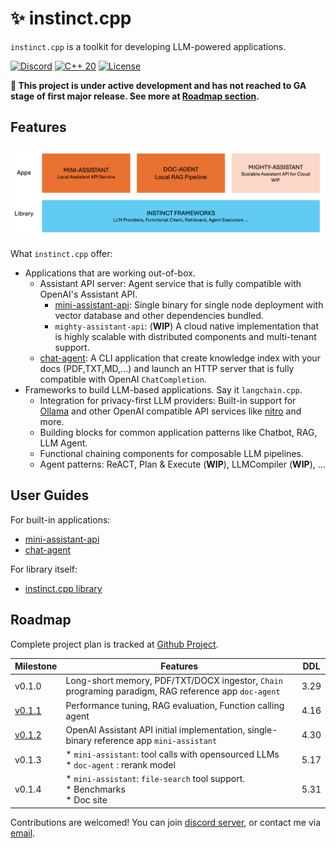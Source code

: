 # ✨ instinct.cpp

`instinct.cpp` is a toolkit for developing LLM-powered applications.

[![Discord](https://img.shields.io/badge/Discord%20Chat-purple?style=flat-square&logo=discord&logoColor=white&link=https%3A%2F%2Fdiscord.gg%2F5cVnVyh3)](https://discord.gg/5cVnVyh3)   [![C++ 20](https://img.shields.io/badge/C%2B%2B-20-blue?style=flat-square&link=https%3A%2F%2Fen.wikipedia.org%2Fwiki%2FC%252B%252B20)](https://en.wikipedia.org/wiki/C%2B%2B20)    [![License](https://img.shields.io/badge/Apache%20License-2.0-green?style=flat-square&logo=Apache&link=.%2FLICENSE)](./LICENSE)

**🚨 This project is under active development and has not reached to GA stage of first major release. See more at [Roadmap section](#roadmap).**

## Features

![Components of instinct.cpp](docs/components.png)

What `instinct.cpp` offer:

* Applications that are working out-of-box.
  * Assistant API server: Agent service that is fully compatible with OpenAI's Assistant API.
    * [mini-assistant-api](./modules/instinct-examples/mini-assistant): Single binary for single node deployment with vector database and other dependencies bundled. 
    * `mighty-assistant-api`: (**WIP**) A cloud native implementation that is highly scalable with distributed components and multi-tenant support.  
  * [chat-agent](./modules/instinct-examples/doc-agent): A CLI application that create knowledge index with your docs (PDF,TXT,MD,...) and launch an HTTP server that is fully compatible with OpenAI `ChatCompletion`.
* Frameworks to build LLM-based applications. Say it `langchain.cpp`.   
  * Integration for privacy-first LLM providers: Built-in support for [Ollama](https://ollama.com/) and other OpenAI compatible API services like [nitro](https://nitro.jan.ai/) and more.
  * Building blocks for common application patterns like Chatbot, RAG, LLM Agent.
  * Functional chaining components for composable LLM pipelines.
  * Agent patterns: ReACT, Plan & Execute (**WIP**), LLMCompiler (**WIP**), ...

## User Guides

For built-in applications:

* [mini-assistant-api](./modules/instinct-examples/mini-assistant)
* [chat-agent](./modules/instinct-examples/doc-agent)

For library itself:

* [instinct.cpp library](./docs/library.md)


## Roadmap

Complete project plan is tracked at [Github Project](https://github.com/users/RobinQu/projects/1/views/1?layout=board).

| Milestone                                                     | Features                                                                                             | DDL  |
|---------------------------------------------------------------|------------------------------------------------------------------------------------------------------|------|
| v0.1.0                                                        | Long-short memory, PDF/TXT/DOCX ingestor, `Chain` programing paradigm, RAG reference app `doc-agent` | 3.29 |
| [v0.1.1](https://github.com/RobinQu/instinct.cpp/milestone/1) | Performance tuning, RAG evaluation,  Function calling agent                                          | 4.16 |
| [v0.1.2](https://github.com/RobinQu/instinct.cpp/milestone/2) | OpenAI Assistant API initial implementation, single-binary reference app `mini-assistant`            | 4.30 |
| v0.1.3                                                        | * `mini-assistant`:  tool calls with opensourced LLMs<br>* `doc-agent` : rerank model                | 5.17 |
| v0.1.4                                                        | * `mini-assistant`: `file-search` tool support.<br>* Benchmarks<br>* Doc site                        | 5.31 |



Contributions are welcomed! You can join [discord server](https://discord.gg/5cVnVyh3), or contact me via [email](mailto:robinqu@gmail.com).
